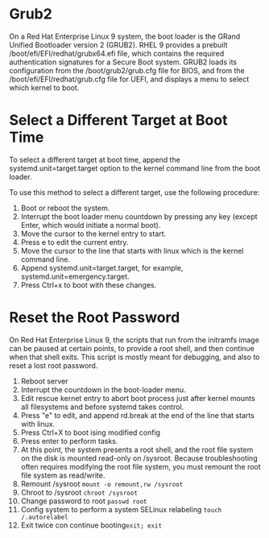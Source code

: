 # Grub2

On a Red Hat Enterprise Linux 9 system, the boot loader is the GRand Unified Bootloader version 2 (GRUB2).
RHEL 9 provides a prebuilt /boot/efi/EFI/redhat/grubx64.efi file, which contains the required authentication signatures for a Secure Boot system.
GRUB2 loads its configuration from the /boot/grub2/grub.cfg file for BIOS, and from the /boot/efi/EFI/redhat/grub.cfg file for UEFI, and displays a menu to select which kernel to boot.


# Select a Different Target at Boot Time
To select a different target at boot time, append the systemd.unit=target.target option to the kernel command line from the boot loader.

To use this method to select a different target, use the following procedure:
1. Boot or reboot the system.
2. Interrupt the boot loader menu countdown by pressing any key (except Enter, which would initiate a normal boot).
3. Move the cursor to the kernel entry to start.
4. Press e to edit the current entry.
5. Move the cursor to the line that starts with linux which is the kernel command line.
6. Append systemd.unit=target.target, for example, systemd.unit=emergency.target.
7. Press Ctrl+x to boot with these changes.


# Reset the Root Password

On Red Hat Enterprise Linux 9, the scripts that run from the initramfs image can be paused at certain points, to provide a root shell, and then continue when that shell exits. This script is mostly meant for debugging, and also to reset a lost root password.

1. Reboot server
2. Interrupt the countdown in the boot-loader menu.
3. Edit rescue kernet entry to abort boot process just after kernel mounts all filesystems and before systemd takes control.
4. Press "e" to edit, and append rd.break at the end of the line that starts with linux.
5. Press Ctrl+X to boot ising modified config
6. Press enter to perform tasks.
7.  At this point, the system presents a root shell, and the root file system on the disk is mounted read-only on /sysroot. Because troubleshooting often requires modifying the root file system, you must remount the root file system as read/write.
8. Remount /sysroot ````mount -o remount,rw /sysroot````
9. Chroot to /sysroot ````chroot /sysroot````
10. Change password to root  ````passwd root````
11. Config system to perform a system SELinux relabeling ````touch /.autorelabel````
12. Exit twice con continue booting````exit; exit````
   
